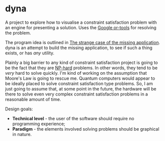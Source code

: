 # dyna
A project to explore how to visualise a constraint satisfaction problem with an engine for presenting a solution. Uses the [Google or-tools](https://developers.google.com/optimization/) for resolving the problem.

The program idea is outlined in [The strange case of the missing application](http://techteapot.com/strange-case-of-the-missing-application/). dyna is an attempt to build the missing application, to see if such a thing exists, or has *any* utility.

Plainly a big barrier to any kind of constraint satisfaction project is going to be the fact that they are [NP-hard](http://en.wikipedia.org/wiki/NP-hard) problems. In other words, they tend to be *very* hard to solve quickly. I'm kind of working on the assumption that Moore's Law is going to rescue me. Quantum computers would appear to be ideally placed to solve constraint satisfaction type problems. So, I am just going to assume that, at some point in the future, the hardware will be there to solve even very complex constraint satisfaction problems in a reasonable amount of time.

Design goals:
* **Technical level** - the user of the software should require no programming experience;
* **Paradigm** - the elements involved solving problems should be graphical in nature.
